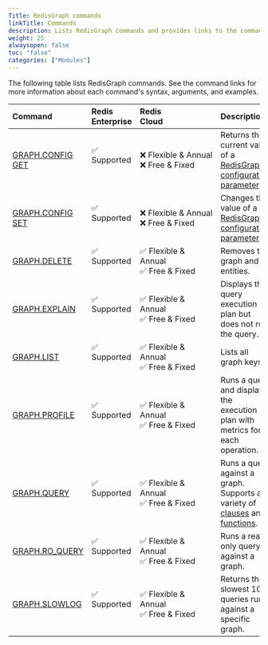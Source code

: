 ```yaml
---
Title: RedisGraph commands 
linkTitle: Commands 
description: Lists RedisGraph commands and provides links to the command reference pages.
weight: 25
alwaysopen: false
toc: "false"
categories: ["Modules"]
---
```


The following table lists RedisGraph commands. See the command links for more information about each command's syntax, arguments, and examples.

| Command | Redis<br />Enterprise | Redis<br />Cloud | Description |
|:--------|:----------------------|:-----------------|:------|
| [GRAPH.CONFIG GET](https://redis.io/commands/graph.config-get/) | <span title="Supported">&#x2705; Supported</span><br /><span><br /></span> | <span title="Not supported"><nobr>&#x274c; Flexible & Annual</span><br /><span title="Not supported"><nobr>&#x274c; Free & Fixed</nobr></span> | Returns the current value of a [RedisGraph configuration parameter](https://redis.io/docs/stack/graph/configuration/#redisgraph-configuration-parameters). |
| [GRAPH.CONFIG SET](https://redis.io/commands/graph.config-set/) | <span title="Supported">&#x2705; Supported</span><br /><span><br /></span> | <span title="Not supported"><nobr>&#x274c; Flexible & Annual</span><br /><span title="Not supported"><nobr>&#x274c; Free & Fixed</nobr></span> | Changes the value of a [RedisGraph configuration parameter](https://redis.io/docs/stack/graph/configuration/#redisgraph-configuration-parameters). |
| [GRAPH.DELETE](https://redis.io/commands/graph.delete/) | <span title="Supported">&#x2705; Supported</span><br /><span><br /></span> | <span title="Supported">&#x2705; Flexible & Annual</span><br /><span title="Supported">&#x2705; Free & Fixed</nobr></span> | Removes the graph and its entities. |
| [GRAPH.EXPLAIN](https://redis.io/commands/graph.explain/) | <span title="Supported">&#x2705; Supported</span><br /><span><br /></span> | <span title="Supported">&#x2705; Flexible & Annual</span><br /><span title="Supported">&#x2705; Free & Fixed</nobr></span> | Displays the query execution plan but does not run the query. |
| [GRAPH.LIST](https://redis.io/commands/graph.list/) | <span title="Supported">&#x2705; Supported</span><br /><span><br /></span> | <span title="Supported">&#x2705; Flexible & Annual</span><br /><span title="Supported">&#x2705; Free & Fixed</nobr></span> | Lists all graph keys. |
| [GRAPH.PROFILE](https://redis.io/commands/graph.profile/) | <span title="Supported">&#x2705; Supported</span><br /><span><br /></span> | <span title="Supported">&#x2705; Flexible & Annual</span><br /><span title="Supported">&#x2705; Free & Fixed</nobr></span> | Runs a query and displays the execution plan with metrics for each operation. |
| [GRAPH.QUERY](https://redis.io/commands/graph.query/) | <span title="Supported">&#x2705; Supported</span><br /><span><br /></span> | <span title="Supported">&#x2705; Flexible & Annual</span><br /><span title="Supported">&#x2705; Free & Fixed</nobr></span> | Runs a query against a graph. Supports a variety of [clauses](https://redis.io/commands/graph.query/#query-structure) and [functions](https://redis.io/commands/graph.query/#functions). |
| [GRAPH.RO_QUERY](https://redis.io/commands/graph.ro_query/) | <span title="Supported">&#x2705; Supported</span><br /><span><br /></span> | <span title="Supported">&#x2705; Flexible & Annual</span><br /><span title="Supported">&#x2705; Free & Fixed</nobr></span> | Runs a read-only query against a graph. |
| [GRAPH.SLOWLOG](https://redis.io/commands/graph.slowlog/) | <span title="Supported">&#x2705; Supported</span><br /><span><br /></span> | <span title="Supported">&#x2705; Flexible & Annual</span><br /><span title="Supported">&#x2705; Free & Fixed</nobr></span> | Returns the slowest 10 queries run against a specific graph. |
